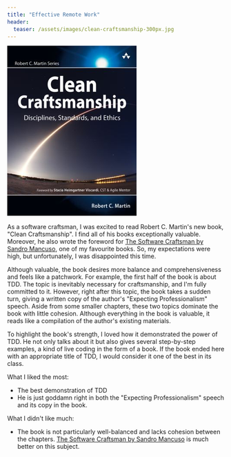 ```yaml
---
title: "Effective Remote Work"
header:
  teaser: /assets/images/clean-craftsmanship-300px.jpg
---
```


![](/assets/images/clean-craftsmanship-300px.jpg)

As a software craftsman, I was excited to read Robert C. Martin's new book, "Clean Craftsmanship". I find all of his books exceptionally valuable. Moreover, he also wrote the foreword for [The Software Craftsman by Sandro Mancuso](/books/the-software_craftsman), one of my favourite books. So, my expectations were high, but unfortunately, I was disappointed this time.

Although valuable, the book desires more balance and comprehensiveness and feels like a patchwork. For example, the first half of the book is about TDD. The topic is inevitably necessary for craftsmanship, and I'm fully committed to it. However, right after this topic, the book takes a sudden turn, giving a written copy of the author's "Expecting Professionalism" speech. Aside from some smaller chapters, these two topics dominate the book with little cohesion. Although everything in the book is valuable, it reads like a compilation of the author's existing materials.

To highlight the book's strength, I loved how it demonstrated the power of TDD. He not only talks about it but also gives several step-by-step examples, a kind of live coding in the form of a book. If the book ended here with an appropriate title of TDD, I would consider it one of the best in its class.

What I liked the most:
- The best demonstration of TDD
- He is just goddamn right in both the "Expecting Professionalism" speech and its copy in the book.

What I didn't like much:
- The book is not particularly well-balanced and lacks cohesion between the chapters. [The Software Craftsman by Sandro Mancuso](/books/the-software_craftsman) is much better on this subject.


